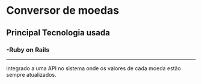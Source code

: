 # Conversor de moedas

## Principal Tecnologia usada
### -Ruby on Rails


--------------------------------------------------------------------------------------

integrado a uma API no sistema onde os valores de cada moeda estão sempre atualizados.
